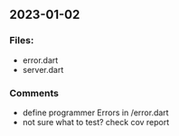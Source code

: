 ## 2023-01-02 

### Files: 
- error.dart
- server.dart

### Comments
- define programmer Errors in /error.dart
- not sure what to test? check cov report